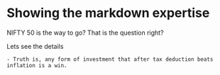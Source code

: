 # Showing the markdown expertise

NIFTY 50 is the way to go? That is the question right?

Lets see the details

```
- Truth is, any form of investment that after tax deduction beats inflation is a win.
```